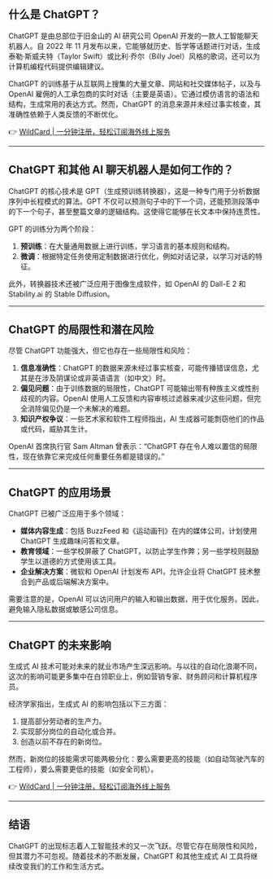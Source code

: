 ## 什么是 ChatGPT？

ChatGPT 是由总部位于旧金山的 AI 研究公司 OpenAI 开发的一款人工智能聊天机器人。自 2022 年 11 月发布以来，它能够就历史、哲学等话题进行对话，生成泰勒·斯威夫特（Taylor Swift）或比利·乔尔（Billy Joel）风格的歌词，还可以为计算机编程代码提供编辑建议。

ChatGPT 的训练基于从互联网上搜集的大量文章、网站和社交媒体帖子，以及与 OpenAI 雇佣的人工承包商的实时对话（主要是英语）。它通过模仿语言的语法和结构，生成常用的表达方式。然而，ChatGPT 的消息来源并未经过事实核查，其准确性依赖于人类反馈的不断优化。

👉 [WildCard | 一分钟注册，轻松订阅海外线上服务](https://bit.ly/bewildcard)

---

## ChatGPT 和其他 AI 聊天机器人是如何工作的？

ChatGPT 的核心技术是 GPT（生成预训练转换器），这是一种专门用于分析数据序列中长程模式的算法。GPT 不仅可以预测句子中的下一个词，还能预测段落中的下一个句子，甚至整篇文章的逻辑结构。这使得它能够在长文本中保持连贯性。

GPT 的训练分为两个阶段：  
1. **预训练**：在大量通用数据上进行训练，学习语言的基本规则和结构。  
2. **微调**：根据特定任务使用定制数据进行优化，例如对话记录，以学习对话的特征。

此外，转换器技术还被广泛应用于图像生成软件，如 OpenAI 的 Dall-E 2 和 Stability.ai 的 Stable Diffusion。

---

## ChatGPT 的局限性和潜在风险

尽管 ChatGPT 功能强大，但它也存在一些局限性和风险：

1. **信息准确性**：ChatGPT 的数据来源未经过事实核查，可能传播错误信息，尤其是在涉及阴谋论或非英语语言（如中文）时。
2. **偏见问题**：由于训练数据的局限性，ChatGPT 可能输出带有种族主义或性别歧视的内容。OpenAI 使用人工反馈和内容审核过滤器来减少这些问题，但完全消除偏见仍是一个未解决的难题。
3. **知识产权争议**：一些艺术家和软件工程师指出，AI 生成器可能剽窃他们的作品或代码，威胁其生计。

OpenAI 首席执行官 Sam Altman 曾表示：“ChatGPT 存在令人难以置信的局限性，现在依靠它来完成任何重要任务都是错误的。”

---

## ChatGPT 的应用场景

ChatGPT 已被广泛应用于多个领域：

- **媒体内容生成**：包括 BuzzFeed 和《运动画刊》在内的媒体公司，计划使用 ChatGPT 生成趣味问答和文章。
- **教育领域**：一些学校屏蔽了 ChatGPT，以防止学生作弊；另一些学校则鼓励学生以道德的方式使用该工具。
- **企业解决方案**：微软和 OpenAI 计划发布 API，允许企业将 ChatGPT 技术整合到产品或后端解决方案中。

需要注意的是，OpenAI 可以访问用户的输入和输出数据，用于优化服务。因此，避免输入隐私数据或敏感公司信息。

---

## ChatGPT 的未来影响

生成式 AI 技术可能对未来的就业市场产生深远影响。与以往的自动化浪潮不同，这次的影响可能更多集中在白领职业上，例如营销专家、财务顾问和计算机程序员。

经济学家指出，生成式 AI 的影响包括以下三方面：

1. 提高部分劳动者的生产力。
2. 实现部分岗位的自动化或合并。
3. 创造以前不存在的新岗位。

然而，新岗位的技能需求可能两极分化：要么需要更高的技能（如自动驾驶汽车的工程师），要么需要更低的技能（如安全司机）。

👉 [WildCard | 一分钟注册，轻松订阅海外线上服务](https://bit.ly/bewildcard)

---

## 结语

ChatGPT 的出现标志着人工智能技术的又一次飞跃。尽管它存在局限性和风险，但其潜力不可忽视。随着技术的不断发展，ChatGPT 和其他生成式 AI 工具将继续改变我们的工作和生活方式。